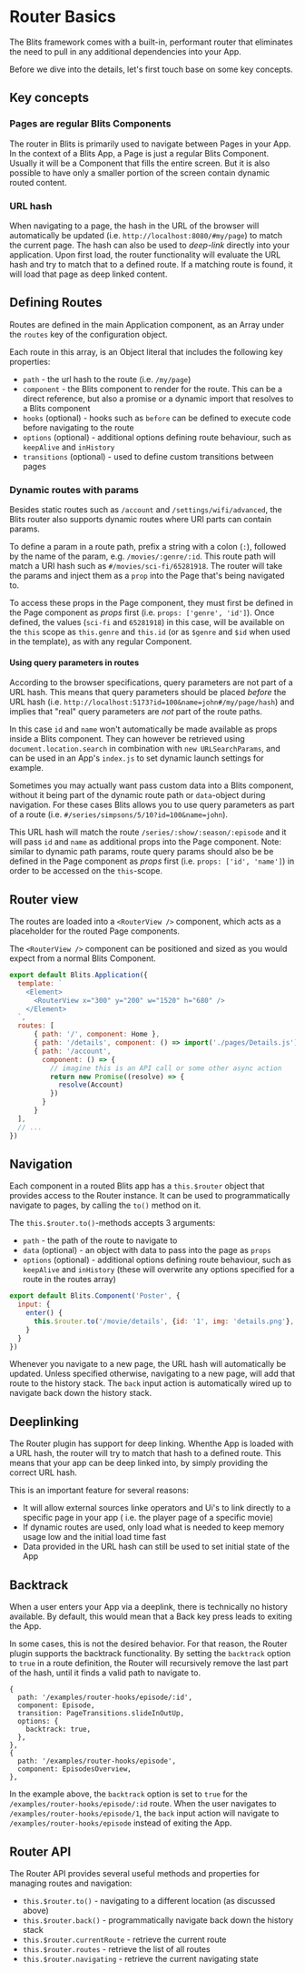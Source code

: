 # Router Basics

The Blits framework comes with a built-in, performant router that eliminates the need to pull in any additional dependencies into your App.

Before we dive into the details, let's first touch base on some key concepts.

## Key concepts

### Pages are regular Blits Components

The router in Blits is primarily used to navigate between Pages in your App. In the context of a Blits App, a Page is just a regular Blits Component. Usually it will be a Component that fills the entire screen. But it is also possible to have only a smaller portion of the screen contain dynamic routed content.

### URL hash

When navigating to a page, the hash in the URL of the browser will automatically be updated (i.e. `http://localhost:8080/#my/page`) to match the current page. The hash can also be used to _deep-link_ directly into your application. Upon first load, the router functionality will evaluate the URL hash and try to match that to a defined route. If a matching route is found, it will load that page as deep linked content.

## Defining Routes

Routes are defined in the main Application component, as an Array under the `routes` key of the configuration object.

Each route in this array, is an Object literal that includes the following key properties:

- `path` - the url hash to the route (i.e. `/my/page`)
- `component` - the Blits component to render for the route. This can be a direct reference, but also a promise or a dynamic import that resolves to a Blits component
- `hooks` (optional) - hooks such as `before` can be defined to execute code before navigating to the route
- `options` (optional) - additional options defining route behaviour, such as `keepAlive` and `inHistory`
- `transitions` (optional) - used to define custom transitions between pages

### Dynamic routes with params

Besides static routes such as `/account` and `/settings/wifi/advanced`, the Blits router also supports dynamic routes where URI parts can contain params.

To define a param in a route path, prefix a string with a colon (`:`), followed by the name of the param, e.g. `/movies/:genre/:id`. This route path will match a URI hash such as `#/movies/sci-fi/65281918`. The router will take the params and inject them as a `prop` into the Page that's being navigated to.

To access these props in the Page component, they must first be defined in the Page component as _props_ first (i.e. `props: ['genre', 'id']`). Once defined, the values (`sci-fi` and `65281918`) in this case, will be available on the `this` scope as `this.genre` and `this.id` (or as `$genre` and `$id` when used in the template), as with any regular Component.

#### Using query parameters in routes

According to the browser specifications, query parameters are not part of a URL hash. This means that query parameters should be placed _before_ the URL hash (i.e. `http://localhost:5173?id=100&name=john#/my/page/hash`) and implies that "real" query parameters are _not_ part of the route paths.

In this case `id` and `name` won't automatically be made available as props inside a Blits component. They can however be retrieved using `document.location.search` in combination with `new URLSearchParams`, and can be used in an App's `index.js` to set dynamic launch settings for example.

Sometimes you may actually want pass custom data into a Blits component, without it being part of the dynamic route path or `data`-object during navigation. For these cases Blits allows you to use query parameters as part of a route (i.e. `#/series/simpsons/5/10?id=100&name=john`).

This URL hash will match the route `/series/:show/:season/:episode` and it will pass `id` and `name` as additional props into the Page component. Note: similar to dynamic path params, route query params should also be be defined in the Page component as _props_ first (i.e. `props: ['id', 'name']`) in order to be accessed on the `this`-scope.

## Router view

The routes are loaded into a `<RouterView />` component, which acts as a placeholder for the routed Page components.

The `<RouterView />` component can be positioned and sized as you would expect from a normal Blits Component.


```js
export default Blits.Application({
  template: `
    <Element>
      <RouterView x="300" y="200" w="1520" h="680" />
    </Element>
  `,
  routes: [
      { path: '/', component: Home },
      { path: '/details', component: () => import('./pages/Details.js'), },
      { path: '/account',
        component: () => {
          // imagine this is an API call or some other async action
          return new Promise((resolve) => {
            resolve(Account)
          })
        }
      }
  ],
  // ...
})
```

## Navigation

Each component in a routed Blits app has a `this.$router` object that provides access to the Router instance. It can be used to programmatically navigate to pages, by calling the `to()` method on it.

The `this.$router.to()`-methods accepts 3 arguments:

- `path` - the path of the route to navigate to
- `data` (optional) - an object with data to pass into the page as `props`
- `options` (optional) - additional options defining route behaviour, such as `keepAlive` and `inHistory` (these will overwrite any options specified for a route in the routes array)

```js
export default Blits.Component('Poster', {
  input: {
    enter() {
      this.$router.to('/movie/details', {id: '1', img: 'details.png'}, {inHistory: false})
    }
  }
})
```

Whenever you navigate to a new page, the URL hash will automatically be updated. Unless specified otherwise, navigating to a new page, will add that route to the history stack. The `back` input action is automatically wired up to navigate back down the history stack.

## Deeplinking

The Router plugin has support for deep linking. Whenthe App is loaded with a URL hash, the router will try to match that hash to a defined route.
This means that your app can be deep linked into, by simply providing the correct URL hash.

This is an important feature for several reasons:

- It will allow external sources linke operators and Ui's to link directly to a specific page in your app ( i.e. the player page of a specific movie)
- If dynamic routes are used, only load what is needed to keep memory usage low and the initial load time fast
- Data provided in the URL hash can still be used to set initial state of the App

## Backtrack

When a user enters your App via a deeplink, there is technically no history available. By default, this would mean that a Back key press leads to exiting the App.

In some cases, this is not the desired behavior. For that reason, the Router plugin supports the backtrack functionality. By setting the `backtrack` option to `true` in a route definition, the Router will recursively remove the last part of the hash, until it finds a valid path to navigate to.

```
{
  path: '/examples/router-hooks/episode/:id',
  component: Episode,
  transition: PageTransitions.slideInOutUp,
  options: {
    backtrack: true,
  },
},
{
  path: '/examples/router-hooks/episode',
  component: EpisodesOverview,
},
```

In the example above, the `backtrack` option is set to `true` for the `/examples/router-hooks/episode/:id` route. When the user navigates to `/examples/router-hooks/episode/1`, the `back` input action will navigate to `/examples/router-hooks/episode` instead of exiting the App.

## Router API

The Router API provides several useful methods and properties for managing routes and navigation:

- `this.$router.to()` - navigating to a different location (as discussed above)
- `this.$router.back()` - programmatically navigate back down the history stack
- `this.$router.currentRoute` - retrieve the current route
- `this.$router.routes` - retrieve the list of all routes
- `this.$router.navigating` - retrieve the current navigating state
